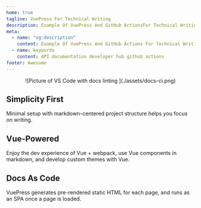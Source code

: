 ```yaml
---
home: true
tagline: VuePress For Technical Writing
description: Example Of VuePress And GitHub ActionsFor Technical Writing
meta:
  - name: "og:description"
    content: Example Of VuePress And GitHub Actions For Technical Writing
  - name: keywords
    content: API documentation developer hub github actions
footer: Awesome
---
```


<div style="text-align: center">
  ![Picture of VS Code with docs linting ](./assets/docs-ci.png)
</div>

<div class="features">
  <div class="feature">
    <h2>Simplicity First</h2>
    <p>Minimal setup with markdown-centered project structure helps you focus on writing.</p>
  </div>
  <div class="feature">
    <h2>Vue-Powered</h2>
    <p>Enjoy the dev experience of Vue + webpack, use Vue components in markdown, and develop custom themes with Vue.</p>
  </div>
  <div class="feature">
    <h2>Docs As Code</h2>
    <p>VuePress generates pre-rendered static HTML for each page, and runs as an SPA once a page is loaded.</p>
  </div>
</div>
